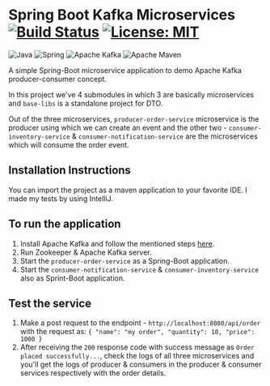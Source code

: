 # Spring Boot Kafka Microservices [![Build Status](https://github.com/prafullsranjan/simple-spring-boot-security-jwt/actions/workflows/maven.yml/badge.svg)](https://github.com/prafullsranjan/simple-spring-boot-security-jwt/actions/workflows/maven.yml) [![License: MIT](https://img.shields.io/badge/License-MIT-yellow.svg)](https://opensource.org/licenses/MIT)

![Java](https://img.shields.io/badge/java-%23ED8B00.svg?style=for-the-badge&logo=openjdk&logoColor=white) ![Spring](https://img.shields.io/badge/spring-%236DB33F.svg?style=for-the-badge&logo=spring&logoColor=white) ![Apache Kafka](https://img.shields.io/badge/Apache%20Kafka-000?style=for-the-badge&logo=apachekafka) ![Apache Maven](https://img.shields.io/badge/Apache%20Maven-C71A36?style=for-the-badge&logo=Apache%20Maven&logoColor=white) 

A simple Spring-Boot microservice application to demo Apache Kafka producer-consumer concept.

In this project we've 4 submodules in which 3 are basically microservices and `base-libs` is a standalone project for DTO.

Out of the three microservices, ```producer-order-service``` microservice is the producer using which we can create an event and the other two - ```consumer-inventory-service``` & ```consumer-notification-service``` are the microservices which will consume the order event.

## Installation Instructions
You can import the project as a maven application to your favorite IDE. I made my tests by using IntelliJ.

## To run the application
1. Install Apache Kafka and follow the mentioned steps [here](https://kafka.apache.org/quickstart).
2. Run Zookeeper & Apache Kafka server.
3. Start the ```producer-order-service``` as a Spring-Boot application.
4. Start the ```consumer-notification-service``` & ```consumer-inventory-service``` also as Sprint-Boot application.

## Test the service
1. Make a post request to the endpoint - `http://localhost:8080/api/order` with the request as: 
   `{
   "name": "my order",
   "quantity": 10,
   "price": 1000
   }`
2. After receiving the `200` response code with success message as `Order placed successfully...`, check the logs of all three microservices and you'll get the logs of producer & consumers in the producer & consumer services respectively with the order details.
